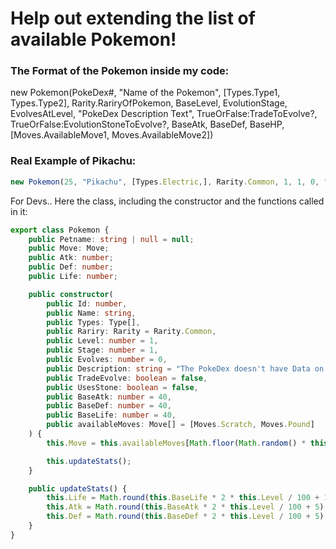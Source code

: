 # Help out extending the list of available Pokemon!

### The Format of the Pokemon inside my code:
new Pokemon(PokeDex#, "Name of the Pokemon", [Types.Type1, Types.Type2], Rarity.RariryOfPokemon, BaseLevel, EvolutionStage, EvolvesAtLevel, "PokeDex Description Text", TrueOrFalse:TradeToEvolve?, TrueOrFalse:EvolutionStoneToEvolve?, BaseAtk, BaseDef, BaseHP, [Moves.AvailableMove1, Moves.AvailableMove2])

### Real Example of Pikachu:
``` typescript
new Pokemon(25, "Pikachu", [Types.Electric,], Rarity.Common, 1, 1, 0, "When several of these Pokémon gather, their electricity could build and cause lightning storms.", false, true, 55, 40, 35, [ Moves.TailWhip, Moves.ThunderShock, Moves.Growl, Moves.PlayNice, Moves.QuickAttack, Moves.ThunderWave, Moves.ElectroBall, Moves.DoubleTeam, Moves.Nuzzle, Moves.Slam, Moves.Thunderbolt, Moves.Feint, Moves.Agility, Moves.Discharge, Moves.LightScreen, Moves.Thunder, Moves.Bestow, Moves.Bide, Moves.Charge, Moves.DisarmingVoice, Moves.DoubleSlap, Moves.Encore, Moves.Endure, Moves.FakeOut, Moves.Flail, Moves.LuckyChant, Moves.Present, Moves.Reversal, Moves.ThunderPunch, Moves.Tickle, Moves.Wish, Moves.VoltTackle ])
```



For Devs.. Here the class, including the constructor and the functions called in it:
```typescript
export class Pokemon {
    public Petname: string | null = null;
    public Move: Move;
    public Atk: number;
    public Def: number;
    public Life: number;

    public constructor(
        public Id: number,
        public Name: string,
        public Types: Type[],
        public Rariry: Rarity = Rarity.Common,
        public Level: number = 1,
        public Stage: number = 1,
        public Evolves: number = 0,
        public Description: string = "The PokeDex doesn't have Data on this strange unknown Pokemon... Have you maybe found a new type of Pokemon?",
        public TradeEvolve: boolean = false,
        public UsesStone: boolean = false,
        public BaseAtk: number = 40,
        public BaseDef: number = 40,
        public BaseLife: number = 40,
        public availableMoves: Move[] = [Moves.Scratch, Moves.Pound]
    ) {
        this.Move = this.availableMoves[Math.floor(Math.random() * this.availableMoves.length)];

        this.updateStats();
    }

    public updateStats() {
        this.Life = Math.round(this.BaseLife * 2 * this.Level / 100 + 10 + this.Level);
        this.Atk = Math.round(this.BaseAtk * 2 * this.Level / 100 + 5);
        this.Def = Math.round(this.BaseDef * 2 * this.Level / 100 + 5);
    }
}
```